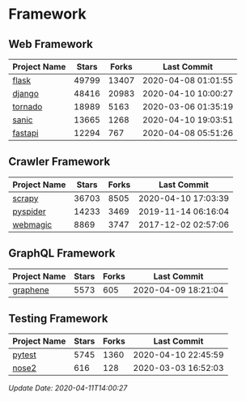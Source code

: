 # Framework

## Web Framework

| Project Name | Stars | Forks | Last Commit |
| ------------ | ----- | ----- | ----------- |
| [flask](https://github.com/pallets/flask) | 49799 | 13407 | 2020-04-08 01:01:55 |
| [django](https://github.com/django/django) | 48416 | 20983 | 2020-04-10 10:00:27 |
| [tornado](https://github.com/tornadoweb/tornado) | 18989 | 5163 | 2020-03-06 01:35:19 |
| [sanic](https://github.com/huge-success/sanic) | 13665 | 1268 | 2020-04-10 19:03:51 |
| [fastapi](https://github.com/tiangolo/fastapi) | 12294 | 767 | 2020-04-08 05:51:26 |

## Crawler Framework

| Project Name | Stars | Forks | Last Commit |
| ------------ | ----- | ----- | ----------- |
| [scrapy](https://github.com/scrapy/scrapy) | 36703 | 8505 | 2020-04-10 17:03:39 |
| [pyspider](https://github.com/binux/pyspider) | 14233 | 3469 | 2019-11-14 06:16:04 |
| [webmagic](https://github.com/code4craft/webmagic) | 8869 | 3747 | 2017-12-02 02:57:06 |

## GraphQL Framework

| Project Name | Stars | Forks | Last Commit |
| ------------ | ----- | ----- | ----------- |
| [graphene](https://github.com/graphql-python/graphene) | 5573 | 605 | 2020-04-09 18:21:04 |

## Testing Framework

| Project Name | Stars | Forks | Last Commit |
| ------------ | ----- | ----- | ----------- |
| [pytest](https://github.com/pytest-dev/pytest) | 5745 | 1360 | 2020-04-10 22:45:59 |
| [nose2](https://github.com/nose-devs/nose2) | 616 | 128 | 2020-03-03 16:52:03 |

*Update Date: 2020-04-11T14:00:27*